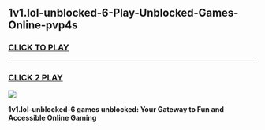 
## 1v1.lol-unblocked-6-Play-Unblocked-Games-Online-pvp4s
<h3>
<a href="https://premium76.site?title=1v1.lol-unblocked-6&ref=25A">CLICK TO PLAY</a></h3>
<hr>

<h3>
<a href="https://premium76.site?title=1v1.lol-unblocked-6&ref=25A">CLICK 2 PLAY</a>
  
</h3>

<a href="https://premium76.site?title=1v1.lol-unblocked-6&ref=25A"><img src="https://clearcache.store/games.png"></a>


**1v1.lol-unblocked-6 games unblocked: Your Gateway to Fun and Accessible Online Gaming**
